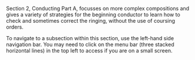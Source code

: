 Section 2, Conducting Part A, focusses on more complex compositions and gives a variety of strategies for the beginning conductor to learn how to check and sometimes correct the ringing, without the use of coursing orders.

To navigate to a subsection within this section, use the left-hand side navigation bar. You may need to click on the menu bar (three stacked horizontal lines) in the top left to access if you are on a small screen.
